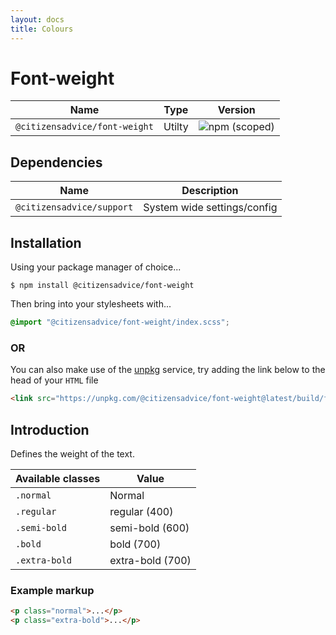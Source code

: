```yaml
---
layout: docs
title: Colours
---
```

# Font-weight

| Name                          | Type   | Version                                                                       |
|-------------------------------|--------|-------------------------------------------------------------------------------|
| `@citizensadvice/font-weight` | Utilty | ![npm (scoped)](https://img.shields.io/npm/v/@citizensadvice/font-weight.svg) |


## Dependencies

| Name                      | Description                 |
|---------------------------|-----------------------------|
| `@citizensadvice/support` | System wide settings/config |

## Installation

Using your package manager of choice...

```shell
$ npm install @citizensadvice/font-weight
```

Then bring into your stylesheets with...

```scss
@import "@citizensadvice/font-weight/index.scss";
```

### OR

You can also make use of the [unpkg](https://unpkg.com) service, try adding the link below to the head of your `HTML` file

```html
<link src="https://unpkg.com/@citizensadvice/font-weight@latest/build/font-weight.css" />
```

## Introduction

Defines the weight of the text.

| Available classes | Value            |
|-------------------|------------------|
| `.normal`         | Normal           |
| `.regular`        | regular (400)    |
| `.semi-bold`      | semi-bold (600)  |
| `.bold`           | bold   (700)     |
| `.extra-bold `    | extra-bold (700) |


### Example markup

```html
<p class="normal">...</p>
<p class="extra-bold">...</p>
```